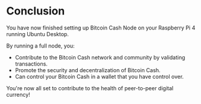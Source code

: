 # Conclusion

You have now finished setting up Bitcoin Cash Node on your Raspberry Pi 4 running Ubuntu Desktop.

By running a full node, you:
- Contribute to the Bitcoin Cash network and community by validating transactions.
- Promote the security and decentralization of Bitcoin Cash.
- Can control your Bitcoin Cash in a wallet that you have control over. 

You're now all set to contribute to the health of peer-to-peer digital currency!
